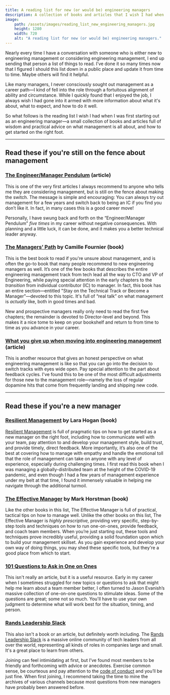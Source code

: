 ```yaml
---
title: A reading list for new (or would be) engineering managers
description: A collection of books and articles that I wish I had when I was first starting out on the management path.
image:
    path: /assets/images/reading_list_new_engineering_managers.jpg
    height: 1280
    width: 720
    alt: "A reading list for new (or would be) engineering managers."
---
```


Nearly every time I have a conversation with someone who is either new to engineering management or considering engineering management, I end up sending that person a list of things to read. I’ve done it so many times now that I figured I should this list down in a public place and update it from time to time. Maybe others will find it helpful.

Like many managers, I never consciously sought out management as a career path—I kind of fell into the role through a fortuitous alignment of ability and circumstance. While I quickly found that I enjoyed the job, I always wish I had gone into it armed with more information about what it's about, what to expect, and how to do it well.

So what follows is the reading list I wish I had when I was first starting out as an engineering manager—a small collection of books and articles full of wisdom and practical advice on what management is all about, and how to get started on the right foot.

---

## Read these if you're still on the fence about management

### [The Engineer/Manager Pendulum](https://charity.wtf/2017/05/11/the-engineer-manager-pendulum/) (article)

This is one of the very first articles I always recommend to anyone who tells me they are considering management, but is still on the fence about making the switch. The message is simple and encouraging: You can always try out management for a few years and switch back to being an IC if you find you don’t like it. In fact, in many cases this is a good career move! 

Personally, I have swung back and forth on the “Engineer/Manager Pendulum” _five times_ in my career without negative consequences. With planning and a little luck, it can be done, and it makes you a better technical leader anyway.

### [The Managers’ Path](https://bookshop.org/p/books/the-manager-s-path-a-guide-for-tech-leaders-navigating-growth-and-change-camille-fournier/16637911) by Camille Fournier (book)

This is the best book to read if you're unsure about management, and is often the go-to book that many people recommend to new engineering managers as well. It’s one of the few books that describes the entire engineering management track from tech lead all the way to CTO and VP of Engineering, while paying special attention in the early chapters to the *transition* from individual contributor (IC) to manager. In fact, this book has an entire section—entitled "Stay on the Technical Track or Become a Manager"—devoted to this topic. It's full of “real talk” on what management is *actually* like, both in good times and bad. 

New and prospective managers really only need to read the first five chapters; the remainder is devoted to Director-level and beyond. This makes it a nice tome to keep on your bookshelf and return to from time to time as you advance in your career.

### [What you give up when moving into engineering management](https://stackoverflow.blog/2022/02/23/what-you-give-up-when-moving-into-engineering-management/) (article)

This is another resource that gives an honest perspective on what engineering management is like so that you can go into the decision to switch tracks with eyes wide open. Pay special attention to the part about feedback cycles. I've found this to be one of the most difficult adjustments for those new to the management role—namely the loss of regular dopamine hits that come from frequently landing and shipping new code.

---

## Read these if you're a new manager

### [Resilient Management](https://bookshop.org/p/books/resilient-management-lara-hogan/20097131) by Lara Hogan (book)

[Resilient Management](https://bookshop.org/p/books/resilient-management-lara-hogan/20097131) is full of pragmatic tips on how to get started as a new manager on the right foot, including how to communicate well with your team, pay attention to and develop your management style, build trust, and provide timely, direct feedback. More importantly, it’s also one of the best at covering how to manage with empathy and handle the emotional toll that the role of management can take on anyone with any level of experience, especially during challenging times. I first read this book when I was managing a globally-distributed team at the height of the COVID-19 pandemic, and even though I had a few years of management experience under my belt at that time, I found it immensely valuable in helping me navigate through the additional turmoil.

### [The Effective Manager](https://www.manager-tools.com/products/effective-manager-book-second-edition) by Mark Horstman (book)

Like the other books in this list, The Effective Manager is full of practical, tactical tips on how to manage well. Unlike the other books on this list, The Effective Manager is *highly prescriptive,* providing very specific, step-by-step tools and techniques on how to run one-on-ones, provide feedback, and coach team members. When you’re just starting out, these tools and techniques prove incredibly useful, providing a solid foundation upon which to build your management skillset. As you gain experience and develop your own way of doing things, you may shed these specific tools, but they're a good place from which to start.

### [101 Questions to Ask in One on Ones](https://jasonevanish.com/2014/05/29/101-questions-to-ask-in-1-on-1s/)

This isn't really an article, but it is a useful resource. Early in my career when I sometimes struggled for new topics or questions to ask that might help me learn about a team member better, I often turned to Jason Evanish’s massive collection of one-on-one questions to stimulate ideas. Some of the questions are great; some not so much. You'll have to use your own judgment to determine what will work best for the situation, timing, and person.

### [Rands Leadership Slack](https://randsinrepose.com/welcome-to-rands-leadership-slack/)

This also isn't a book or an article, but definitely worth including. The [Rands Leadership Slack](https://randsinrepose.com/welcome-to-rands-leadership-slack/) is a massive online community of tech leaders from all over the world, representing all kinds of roles in companies large and small. It's a great place to learn from others. 

Joining can feel intimidating at first, but I’ve found most members to be friendly and forthcoming with advice or anecdotes. Exercise common sense, be courteous and pay attention to the [code of conduct](https://github.com/randsleadershipslack/documents-and-resources/blob/master/code-of-conduct.md) and you’ll be just fine. When first joining, I recommend taking the time to mine the archives of various channels because most questions from new managers have probably been answered before. 
